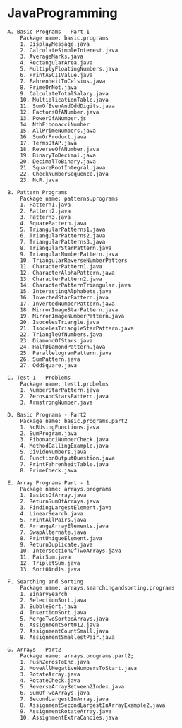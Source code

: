 # JavaProgramming
    A. Basic Programs - Part 1
        Package name: basic.programs
        1. DisplayMessage.java
        2. CalculateSimpleInterest.java
        3. AverageMarks.java
        4. RectangularArea.java
        5. MultiplyFloatingNumbers.java
        6. PrintASCIIValue.java
        7. FahrenheitToCelsius.java
        8. PrimeOrNot.java
        9. CalculateTotalSalary.java
        10. MultiplicationTable.java
        11. SumOfEvenAndOddDigits.java
        12. FactorsOfANumber.java
        13. PowerOfANumber.js
        14. NthFibonacciNumber
        15. AllPrimeNumbers.java
        16. SumOrProduct.java
        17. TermsOfAP.java
        18. ReverseOfANumber.java
        19. BinaryToDecimal.java
        20. DecimalToBinary.java
        21. SquareRootIntegral.java
        22. CheckNumberSequence.java
        23. NcR.java
        
    B. Pattern Programs
        Package name: patterns.programs
        1. Pattern1.java
        2. Pattern2.java
        3. Pattern3.java
        4. SquarePattern.java
        5. TriangularPatterns1.java
        6. TriangularPatterns2.java
        7. TriangularPatterns3.java
        8. TriangularStarPattern.java
        9. TriangularNumberPattern.java
        10. TriangularReverseNumberPatters
        11. CharacterPattern1.java
        12. CharacterAlphaPattern.java
        13. CharacterPattern2.java
        14. CharacterPatternTriangular.java
        15. InterestingAlphabets.java
        16. InvertedStarPattern.java
        17. InvertedNumberPattern.java
        18. MirrorImageStarPattern.java
        19. MirrorImageNumberPattern.java
        20. IsocelesTriangle.java
        21. IsocelesTriangleStarPattern.java
        22. TriangleOfNumbers.java
        23. DiamondOfStars.java
        24. HalfDiamondPattern.java
        25. ParallelogramPattern.java
        26. SumPattern.java
        27. OddSquare.java

    C. Test-1 - Problems
        Package name: test1.probelms
        1. NumberStarPattern.java
        2. ZerosAndStarsPattern.java
        3. ArmstrongNumber.java

    D. Basic Programs - Part2
        Package name: basic.programs.part2
        1. NcRUsingFunctions.java
        2. SumProgram.java
        3. FibonacciNumberCheck.java
        4. MethodCallingExample.java
        5. DivideNumbers.java
        6. FunctionOutputQuestion.java
        7. PrintFahrenheitTable.java
        8. PrimeCheck.java

    E. Array Programs Part - 1
        Package name: arrays.programs
        1. BasicsOfArray.java
        2. ReturnSumOfArrays.java
        3. FindingLargestElement.java
        4. LinearSearch.java
        5. PrintAllPairs.java
        6. ArrangeArrayElements.java
        7. SwapAlternate.java
        8. PrintUniqueElement.java
        9. ReturnDuplicate.java
        10. IntersectionOfTwoArrays.java
        11. PairSum.java
        12. TripletSum.java
        13. Sort0And1s.java
    
    F. Searching and Sorting
        Package name: arrays.searchingandsorting.programs
        1. BinarySearch
        2. SelectionSort.java
        3. BubbleSort.java
        4. InsertionSort.java
        5. MergeTwoSortedArrays.java
        6. AssignmentSort012.java
        7. AssignmentCountSmall.java
        8. AssignmentSmallestPair.java

    G. Arrays - Part2
        Package name: arrays.programs.part2;
        1. PushZerosToEnd.java
        2. MoveAllNegativeNumbersToStart.java
        3. RotateArray.java
        4. RotateCheck.java
        5. ReverseArrayBetween2Index.java
        6. SumOfTwoArrays.java
        7. SecondLargestInArray.java
        8. AssignmentSecondLargestInArrayExample2.java
        9. AssignmentRotateArray.java
        10. AssignmentExtraCandies.java
        
       